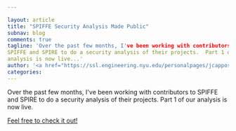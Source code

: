 ```yaml
---

layout: article
title: "SPIFFE Security Analysis Made Public"
subnav: blog
comments: true
tagline: 'Over the past few months, I've been working with contributors to 
SPIFFE and SPIRE to do a security analysis of their projects.  Part 1 of our 
analysis is now live...'
author: '<a href="https://ssl.engineering.nyu.edu/personalpages/jcappos/">Justin Cappos</a>'
categories:
---
```


Over the past few months, I've been working with contributors to SPIFFE and
SPIRE to do a security analysis of their projects.  Part 1 of our analysis
is now live.  

<a href="https://blog.scytale.io/scrutinizing-spire-security-9c82ba542019">Feel free to check it out!</a>
